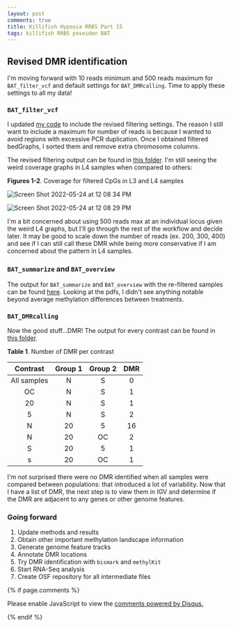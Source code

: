 ```yaml
---
layout: post
comments: true
title: Killifish Hypoxia RRBS Part 15
tags: killifish RRBS poseidon BAT
---
```


## Revised DMR identification

I'm moving forward with 10 reads minimum and 500 reads maximum for `BAT_filter_vcf` and default settings for `BAT_DMRcalling`. Time to apply these settings to all my data!

### `BAT_filter_vcf`

I updated [my code](https://github.com/yaaminiv/killifish-hypoxia-RRBS/blob/main/code/04-BAT-calling-filtering.sh) to include the revised filtering settings. The reason I still want to include a maximum for number of reads is because I wanted to avoid regions with excessive PCR duplication. Once I obtained filtered bedGraphs, I sorted them and remove extra chromosome columns.

The revised filtering output can be found in [this folder](https://github.com/yaaminiv/killifish-hypoxia-RRBS/tree/main/output/04-calling/filtered). I'm still seeing the weird coverage graphs in L4 samples when compared to others:

**Figures 1-2**. Coverage for filtered CpGs in L3 and L4 samples

![Screen Shot 2022-05-24 at 12 08 34 PM](https://user-images.githubusercontent.com/22335838/170082342-ea5df6dd-7618-4559-b281-34caace3266f.png)

![Screen Shot 2022-05-24 at 12 08 29 PM](https://user-images.githubusercontent.com/22335838/170082341-3f206b20-8ccf-480d-942a-340ab48c2bdf.png)

I'm a bit concerned about using 500 reads max at an individual locus given the weird L4 graphs, but I'll go through the rest of the workflow and decide later. It may be good to scale down the number of reads (ex. 200, 300, 400) and see if I can still call these DMR while being more conservative if I am concerned about the pattern in L4 samples.

### `BAT_summarize` and `BAT_overview`

The output for `BAT_summarize` and `BAT_overview` with the re-filtered samples can be found [here](https://github.com/yaaminiv/killifish-hypoxia-RRBS/tree/main/output/05-analysis). Looking at the pdfs, I didn't see anything notable beyond average methylation differences between treatments.

### `BAT_DMRcalling`

Now the good stuff...DMR! The output for every contrast can be found in [this folder](https://github.com/yaaminiv/killifish-hypoxia-RRBS/tree/main/output/06-DMR).

**Table 1**. Number of DMR per contrast

| **Contrast** | **Group 1** | **Group 2** | **DMR** |
|:------------:|:-----------:|:-----------:|:-------:|
|  All samples |      N      |      S      |    0    |
|      OC      |      N      |      S      |    1    |
|      20      |      N      |      S      |    1    |
|       5      |      N      |      S      |    2    |
|       N      |      20     |      5      |    16   |
|       N      |      20     |      OC     |    2    |
|       S      |      20     |      5      |    1    |
|       s      |      20     |      OC     |    1    |

I'm not surprised there were no DMR identified when all samples were compared between populations: that introduced a lot of variability. Now that I have a list of DMR, the next step is to view them in IGV and determine if the DMR are adjacent to any genes or other genome features.

### Going forward

1. Update methods and results
4. Obtain other important methylation landscape information
5. Generate genome feature tracks
3. Annotate DMR locations
2. Try DMR identification with `bismark` and `methylKit`
5. Start RNA-Seq analysis
6. Create OSF repository for all intermediate files

{% if page.comments %}

<div id="disqus_thread"></div>
<script>

/**
*  RECOMMENDED CONFIGURATION VARIABLES: EDIT AND UNCOMMENT THE SECTION BELOW TO INSERT DYNAMIC VALUES FROM YOUR PLATFORM OR CMS.
*  LEARN WHY DEFINING THESE VARIABLES IS IMPORTANT: https://disqus.com/admin/universalcode/#configuration-variables*/
/*
var disqus_config = function () {
this.page.url = PAGE_URL;  // Replace PAGE_URL with your page's canonical URL variable
this.page.identifier = PAGE_IDENTIFIER; // Replace PAGE_IDENTIFIER with your page's unique identifier variable
};
*/
(function() { // DON'T EDIT BELOW THIS LINE
var d = document, s = d.createElement('script');
s.src = 'https://the-responsible-grad-student.disqus.com/embed.js';
s.setAttribute('data-timestamp', +new Date());
(d.head || d.body).appendChild(s);
})();
</script>
<noscript>Please enable JavaScript to view the <a href="https://disqus.com/?ref_noscript">comments powered by Disqus.</a></noscript>

{% endif %}

<script id="dsq-count-scr" src="//the-responsible-grad-student.disqus.com/count.js" async></script>
